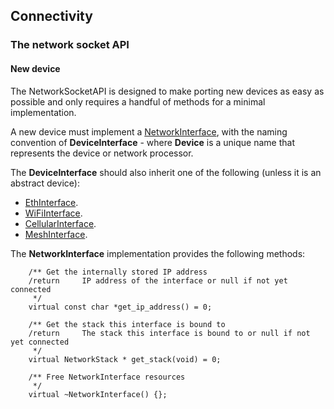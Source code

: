 <h2 id="contributing-connectivity">Connectivity</h2>

### The network socket API

#### New device

The NetworkSocketAPI is designed to make porting new devices as easy as possible and only requires a handful of methods for a minimal implementation.

A new device must implement a [NetworkInterface](https://os-doc-builder.test.mbed.com/docs/v5.7/mbed-os-api-doxy/class_network_interface.html), with the naming convention of **DeviceInterface** - where **Device** is a unique name that represents the device or network processor.

The **DeviceInterface** should also inherit one of the following (unless it is an abstract device):

- [EthInterface](https://os-doc-builder.test.mbed.com/docs/v5.7/mbed-os-api-doxy/class_eth_interface.html).
- [WiFiInterface](https://os-doc-builder.test.mbed.com/docs/v5.7/mbed-os-api-doxy/class_wi_fi_interface.html).
- [CellularInterface](https://os-doc-builder.test.mbed.com/docs/v5.7/mbed-os-api-doxy/class_cellular_interface.html).
- [MeshInterface](https://os-doc-builder.test.mbed.com/docs/v5.7/mbed-os-api-doxy/class_mesh_interface.html).

The **NetworkInterface** implementation provides the following methods:

```
    /** Get the internally stored IP address
    /return     IP address of the interface or null if not yet connected
     */
    virtual const char *get_ip_address() = 0;

    /** Get the stack this interface is bound to
    /return     The stack this interface is bound to or null if not yet connected
     */
    virtual NetworkStack * get_stack(void) = 0;

    /** Free NetworkInterface resources
     */
    virtual ~NetworkInterface() {};
```
